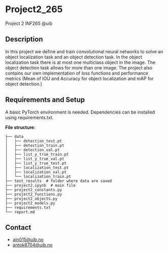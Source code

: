# Project2_265
Project 2 INF265 @uib

## Description

In this project we define and train convolutional neural networks to solve an object localization
task and an object detection task. In the object localization task there is at most one multiclass object in the image.
The object detection task allows for more than one image. The project also contains our own implementation of loss functions
and performance metrics (Mean of IOU and Accuracy for object localization and mAP for object detection.)

## Requirements and Setup

A basic PyTorch environment is needed.
Dependencies can be installed using requirements.txt.

**File structure**: 

```
├── data  
│   ├── detection_test.pt
│   ├── detection_train.pt
│   ├── detection_val.pt
│   ├── list_y_true_train.pt
│   ├── list_y_true_val.pt
│   ├── list_y_true_test.pt
│   ├── localization_test.pt
│   ├── localization_val.pt
│   └── localization_train.pt
├── test_results  # folder where data are saved 
├── project2.ipynb  # main file
├── project2_constants.py
├── project2_functions.py  
├── project2_objects.py
├── project2_models.py
├── requirements.txt
└── report.md
```
## Contact

- ain015@uib.no
- antok8704@uib.no
